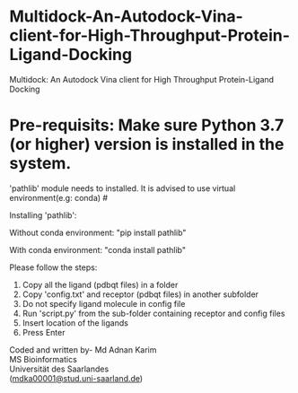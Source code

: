 # Multidock-An-Autodock-Vina-client-for-High-Throughput-Protein-Ligand-Docking
Multidock: An Autodock Vina client for High Throughput Protein-Ligand Docking

# Pre-requisits: Make sure Python 3.7 (or higher) version is installed in the system.
  'pathlib' module needs to installed. It is advised to use virtual environment(e.g: conda) #
 
Installing 'pathlib':
 
  Without conda environment: "pip install pathlib"
  
  With conda environment: "conda install pathlib"



 Please follow the steps:
 1. Copy all the ligand (pdbqt files) in a folder
 2. Copy 'config.txt' and receptor (pdbqt files) in another subfolder
 3. Do not specify ligand molecule in config file
 4. Run 'script.py'   from the sub-folder containing receptor and config files
 5. Insert location of the ligands
 6. Press Enter

 Coded and written by- 
 Md Adnan Karim \
 MS Bioinformatics\
 Universität des Saarlandes\
 (mdka00001@stud.uni-saarland.de)
